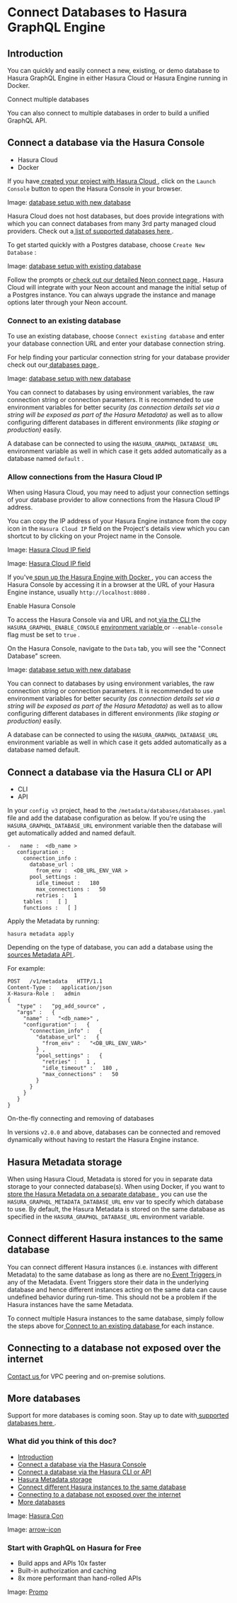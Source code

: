 # Connect Databases to Hasura GraphQL Engine

## Introduction​

You can quickly and easily connect a new, existing, or demo database to Hasura GraphQL Engine in either Hasura Cloud
or Hasura Engine running in Docker.

Connect multiple databases

You can also connect to multiple databases in order to build a unified GraphQL API.

## Connect a database via the Hasura Console​

- Hasura Cloud
- Docker


If you have[ created your project with Hasura Cloud ](https://hasura.io/docs/latest/hasura-cloud/projects/create/), click on the `Launch Console` button to open the Hasura Console in your browser.

Image: [ database setup with new database ](https://hasura.io/docs/assets/images/project_launch-console_2-17-0-f758e64fb9f3e2aa3e82b1d15cd9996c.png)

Hasura Cloud does not host databases, but does provide integrations with which you can connect databases from
many 3rd party managed cloud providers. Check out a[ list of supported databases here ](https://hasura.io/docs/latest/databases/overview/).

To get started quickly with a Postgres database, choose `Create New Database` :

Image: [ database setup with existing database ](https://hasura.io/docs/assets/images/create-database-neon-2.15-db81649da56f37336859d0a425272740.png)

Follow the prompts or[ check out our detailed Neon connect page ](https://hasura.io/docs/latest/databases/postgres/neon/).
Hasura Cloud will integrate with your Neon account and manage the initial setup of a Postgres instance. You can
always upgrade the instance and manage options later through your Neon account.

### Connect to an existing database​

To use an existing database, choose `Connect existing database` and enter your database connection URL and enter your
database connection string.

For help finding your particular connection string for your database provider check out our[ databases page ](https://hasura.io/docs/latest/databases/overview/).

Image: [ database setup with new database ](https://hasura.io/docs/assets/images/connect-database_console_2.15-c8060300cd253f481e5ebd32d3e0cfef.png)

You can connect to databases by using environment variables, the raw connection string or connection parameters. It
is recommended to use environment variables for better security *(as connection details set via a string will be
exposed as part of the Hasura Metadata)* as well as to allow configuring different databases in different
environments *(like staging or production)* easily.

A database can be connected to using the `HASURA_GRAPHQL_DATABASE_URL` environment variable as well in which case it
gets added automatically as a database named `default` .

### Allow connections from the Hasura Cloud IP​

When using Hasura Cloud, you may need to adjust your connection settings of your database provider to allow
connections from the Hasura Cloud IP address.

You can copy the IP address of your Hasura Engine instance from the copy icon in the `Hasura Cloud IP` field on the
Project's details view which you can shortcut to by clicking on your Project name in the Console.

Image: [ Hasura Cloud IP field ](https://hasura.io/docs/assets/images/cloud-console_shortcut-to-project-settings_2-17-0-632cea60b50d83ca2e78d9027313b1c5.png)

Image: [ Hasura Cloud IP field ](https://hasura.io/docs/assets/images/project-general-ip-address_console_2.12-26f7afb546dea5ecf30bd2ff0f1da564.png)

If you've[ spun up the Hasura Engine with Docker ](https://hasura.io/docs/latest/getting-started/docker-simple/), you can access the Hasura
Console by accessing it in a browser at the URL of your Hasura Engine instance, usually `http://localhost:8080` .

Enable Hasura Console

To access the Hasura Console via and URL and not[ via the CLI ](https://hasura.io/docs/latest/hasura-cli/commands/hasura_console/)the `HASURA_GRAPHQL_ENABLE_CONSOLE` [ environment variable ](https://hasura.io/docs/latest/deployment/graphql-engine-flags/reference/##database-url)or `--enable-console` flag must be set to `true` .

On the Hasura Console, navigate to the `Data` tab, you will see the "Connect Database" screen.

Image: [ database setup with new database ](https://hasura.io/docs/assets/images/databases_connect-database_2-17-0-351c6d81439cc6e76d019077e85a11ea.png)

You can connect to databases by using environment variables, the raw connection string or connection parameters. It
is recommended to use environment variables for better security *(as connection details set via a string will be
exposed as part of the Hasura Metadata)* as well as to allow configuring different databases in different
environments *(like staging or production)* easily.

A database can be connected to using the `HASURA_GRAPHQL_DATABASE_URL` environment variable as well in which case it
gets added automatically as a database named default.

## Connect a database via the Hasura CLI or API​

- CLI
- API


In your `config v3` project, head to the `/metadata/databases/databases.yaml` file and add the database configuration as
below. If you're using the `HASURA_GRAPHQL_DATABASE_URL` environment variable then the database will get automatically
added and named default.

```
-   name :  <db_name >
   configuration :
     connection_info :
       database_url :
         from_env :  <DB_URL_ENV_VAR >
       pool_settings :
         idle_timeout :   180
         max_connections :   50
         retries :   1
     tables :   [ ]
     functions :   [ ]
```

Apply the Metadata by running:

`hasura metadata apply`

Depending on the type of database, you can add a database using the[ sources Metadata API ](https://hasura.io/docs/latest/api-reference/metadata-api/source/).

For example:

```
POST   /v1/metadata   HTTP/1.1
Content-Type :   application/json
X-Hasura-Role :   admin
{
   "type" :   "pg_add_source" ,
   "args" :   {
     "name" :   "<db_name>" ,
     "configuration" :   {
       "connection_info" :   {
         "database_url" :   {
           "from_env" :   "<DB_URL_ENV_VAR>"
         } ,
         "pool_settings" :   {
           "retries" :   1 ,
           "idle_timeout" :   180 ,
           "max_connections" :   50
         }
       }
     }
   }
}
```

On-the-fly connecting and removing of databases

In versions `v2.0.0` and above, databases can be connected and removed dynamically without having to restart the Hasura
Engine instance.

## Hasura Metadata storage​

When using Hasura Cloud, Metadata is stored for you in separate data storage to your connected database(s). When
using Docker, if you want to[ store the Hasura Metadata on a separate database ](https://hasura.io/docs/latest/deployment/graphql-engine-flags/reference/#metadata-database-url),
you can use the `HASURA_GRAPHQL_METADATA_DATABASE_URL` env var to specify which database to use. By default, the
Hasura Metadata is stored on the same database as specified in the `HASURA_GRAPHQL_DATABASE_URL` environment variable.

## Connect different Hasura instances to the same database​

You can connect different Hasura instances (i.e. instances with different Metadata) to the same database as long as
there are no[ Event Triggers ](https://hasura.io/docs/latest/event-triggers/overview/)in any of the Metadata. Event Triggers store their data in the
underlying database and hence different instances acting on the same data can cause undefined behavior during
run-time. This should not be a problem if the Hasura instances have the same Metadata.

To connect multiple Hasura instances to the same database, simply follow the steps above for[ Connect to an existing database ](https://hasura.io/docs/latest/databases/database-config/index/#connect-to-an-existing-database)for each instance.

## Connecting to a database not exposed over the internet​

[ Contact us ](https://hasura.io/contact-us/)for VPC peering and on-premise solutions.

## More databases​

Support for more databases is coming soon. Stay up to date with[ supported databases here ](https://hasura.io/docs/latest/databases/overview/).

### What did you think of this doc?

- [ Introduction ](https://hasura.io/docs/latest/databases/database-config/index/#introduction)
- [ Connect a database via the Hasura Console ](https://hasura.io/docs/latest/databases/database-config/index/#connect-database-v2-0)
- [ Connect a database via the Hasura CLI or API ](https://hasura.io/docs/latest/databases/database-config/index/#connect-a-database-via-the-hasura-cli-or-api)
- [ Hasura Metadata storage ](https://hasura.io/docs/latest/databases/database-config/index/#hasura-metadata-storage)
- [ Connect different Hasura instances to the same database ](https://hasura.io/docs/latest/databases/database-config/index/#connect-different-hasura-instances-to-the-same-database)
- [ Connecting to a database not exposed over the internet ](https://hasura.io/docs/latest/databases/database-config/index/#connecting-to-a-database-not-exposed-over-the-internet)
- [ More databases ](https://hasura.io/docs/latest/databases/database-config/index/#more-databases)


Image: [ Hasura Con ](https://res.cloudinary.com/dh8fp23nd/image/upload/v1686154570/hasura-con-2023/has-con-light-date_r2a2ud.png)

Image: [ arrow-icon ](https://res.cloudinary.com/dh8fp23nd/image/upload/v1683723549/main-web/chevron-right_ldbi7d.png)

### Start with GraphQL on Hasura for Free

- Build apps and APIs 10x faster
- Built-in authorization and caching
- 8x more performant than hand-rolled APIs


Image: [ Promo ](https://hasura.io/docs/assets/images/hasura-free-ff60e409244e0ea12b5a3045d1a9096b.png)